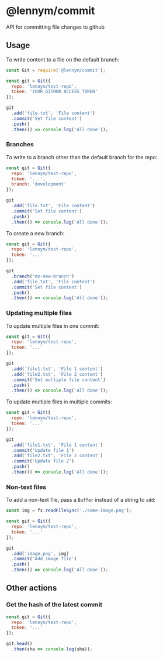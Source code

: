 # @lennym/commit

API for committing file changes to github

## Usage

To write content to a file on the default branch:

```js
const Git = require('@lennym/commit');

const git = Git({
  repo: 'lennym/test-repo',
  token: 'YOUR_GITHUB_ACCESS_TOKEN'
});

git
  .add('file.txt', 'File content')
  .commit('Set file content')
  .push()
  .then(() => console.log('All done'));
```

### Branches

To write to a branch other than the default branch for the repo:

```js
const git = Git({
  repo: 'lennym/test-repo',
  token: '...',
  branch: 'development'
});

git
  .add('file.txt', 'File content')
  .commit('Set file content')
  .push()
  .then(() => console.log('All done'));
```

To create a new branch:

```js
const git = Git({
  repo: 'lennym/test-repo',
  token: '...'
});

git
  .branch('my-new-branch')
  .add('file.txt', 'File content')
  .commit('Set file content')
  .push()
  .then(() => console.log('All done'));
```

### Updating multiple files

To update multiple files in one commit:

```js
const git = Git({
  repo: 'lennym/test-repo',
  token: '...'
});

git
  .add('file1.txt', 'File 1 content')
  .add('file2.txt', 'File 2 content')
  .commit('Set multiple file content')
  .push()
  .then(() => console.log('All done'));
```

To update multiple files in multiple commits:

```js
const git = Git({
  repo: 'lennym/test-repo',
  token: '...'
});

git
  .add('file1.txt', 'File 1 content')
  .commit('Update file 1')
  .add('file2.txt', 'File 2 content')
  .commit('Update file 2')
  .push()
  .then(() => console.log('All done'));
```

### Non-text files

To add a non-text file, pass a `Buffer` instead of a string to `add`:

```js
const img = fs.readFileSync('./some-image.png');

const git = Git({
  repo: 'lennym/test-repo',
  token: '...'
});

git
  .add('image.png', img)
  .commit('Add image file')
  .push()
  .then(() => console.log('All done'));
```

## Other actions

### Get the hash of the latest commit

```js
const git = Git({
  repo: 'lennym/test-repo',
  token: '...'
});

git.head()
  .then(sha => console.log(sha));
```
